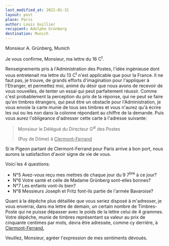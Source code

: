 ```yaml
---
last_modified_at: 2021-01-31
layout: post
place: Paris
author: Louis Guillier
recipient: Adolphe Grünberg
destination: Munich
---
```


Monsieur A. Grünberg, Munich


Je vous confirme, Monsieur, ma lettre du 16 C<sup>t</sup>.

Renseignements pris à l'Administration des Postes, l'idée ingénieuse dont vous
entretenait ma lettre du 13 C<sup>t</sup> n'est applicable que pour la France.
Il ne faut pas, je trouve, de grands efforts d'imagination pour l'appliquer
à l'Etranger, et permettez moi, animé du désir que nous avons de recevoir de
vous nouvelles, de tenter un essai qui peut parfaitement réussir.
Comme c'est probablement la perception du prix de la réponse, qui ne peut se
faire qu'en timbres étrangers, qui peut être un obstacle pour l'Administration,
je vous envoie la carte munie de tous ses timbres et vous n'aurez qu'à écrire
les oui ou les non dans la colonne répondant au chiffre de la demande.
Puis vous aurez l'obligeance d'adresser cette carte à l'adresse suivante:

> Monsieur le Délégué du Directeur G<sup>al</sup> des Postes
>
> (Puy de Dôme) à <ins>Clermont-Ferrand</ins>

Si le Pigeon partant de Clermont-Ferrand pour Paris arrive à bon port, nous
aurons la satisfaction d'avoir signe de vie de vous.

Voici les 4 questions:

* N°5 Avez-vous reçu mes mettres de chaque jour du 9 7<sup>bre</sup> à ce jour?
* N°6 Votre santé et celle de Madame Grünberg sont-elles bonnes?
* N°7 Les enfants vont-ils bien?
* N°8 Messieurs Joseph et Fritz font-ils partie de l'armée Bavaroise?

Quant à la dépêche plus détaillée que vous seriez disposé à m'adresser, je vous
enverrai, dans ma lettre de demain, un certain nombre de Timbres-Poste qui ne
puisse dépasser avec le poids de la lettre celui de 4 grammes.
Votre dépêche, munie de timbres représentant sa valeur au prix de cinquante
centimes par mots, devra être adressée, comme cy derrière,
à <ins>Clermont-Ferrand.</ins>


Veuillez, Monsieur, agréer l'expression de mes sentiments dévoués.
